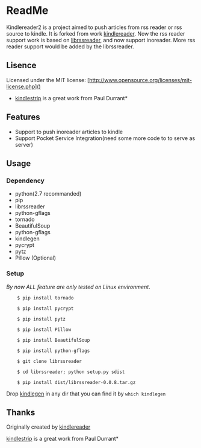 # ReadMe
Kindlereader2 is a project aimed to push articles from rss reader or rss source to kindle. It is forked from work [kindlereader](https://github.com/jiedan/kindlereader/). Now the rss reader support work is based on [librssreader](https://github.com/fireinice/librssreader), and now support inoreader. More rss reader support would be added by the librssreader.

## Lisence
Licensed under the MIT license: [http://www.opensource.org/licenses/mit-license.php]()

* [kindlestrip](https://encrypted.google.com/url?sa=t&rct=j&q=&esrc=s&source=web&cd=1&ved=0CBwQFjAA&url=%68%74%74%70%3a%2f%2f%77%77%77%2e%6d%6f%62%69%6c%65%72%65%61%64%2e%63%6f%6d%2f%66%6f%72%75%6d%73%2f%73%68%6f%77%74%68%72%65%61%64%2e%70%68%70%3f%74%3d%39%36%39%30%33&ei=jM1QVMqZH8fkaLKtgvAO&usg=AFQjCNEpUD8-D-CdIAFapmdiYXjpQ0jAvw&sig2=aVM0AeUQQT0VHMpTxx_Jlw&bvm=bv.78597519,d.d2s&cad=rja) is a great work from Paul Durrant*

## Features

* Support to push inoreader articles to kindle
* Support Pocket Service Integration(need some more code to to serve as server)

## Usage

### Dependency
* python(2.7 recommanded)
* pip
* librssreader
* python-gflags
* tornado
* BeautifulSoup
* python-gflags
* kindlegen
* pycrypt
* pytz
* Pillow (Optional)

### Setup
_By now ALL feature are only tested on Linux environment_.

        $ pip install tornado

        $ pip install pycrypt

        $ pip install pytz

        $ pip install Pillow

        $ pip install BeautifulSoup

        $ pip install python-gflags

        $ git clone librssreader

        $ cd librssreader; python setup.py sdist

        $ pip install dist/librssreader-0.0.8.tar.gz

  Drop [kindlegen](http://www.amazon.com/gp/feature.html?docId=1000765211) in any dir that you can find it by `which kindlegen`



## Thanks

Originally created by [kindlereader](https://github.com/jiedan/kindlereader/)

[kindlestrip](https://encrypted.google.com/url?sa=t&rct=j&q=&esrc=s&source=web&cd=1&ved=0CBwQFjAA&url=%68%74%74%70%3a%2f%2f%77%77%77%2e%6d%6f%62%69%6c%65%72%65%61%64%2e%63%6f%6d%2f%66%6f%72%75%6d%73%2f%73%68%6f%77%74%68%72%65%61%64%2e%70%68%70%3f%74%3d%39%36%39%30%33&ei=jM1QVMqZH8fkaLKtgvAO&usg=AFQjCNEpUD8-D-CdIAFapmdiYXjpQ0jAvw&sig2=aVM0AeUQQT0VHMpTxx_Jlw&bvm=bv.78597519,d.d2s&cad=rja) is a great work from Paul Durrant*
